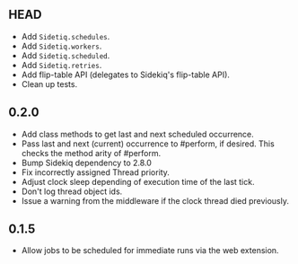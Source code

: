HEAD
----

- Add `Sidetiq.schedules`.
- Add `Sidetiq.workers`.
- Add `Sidetiq.scheduled`.
- Add `Sidetiq.retries`.
- Add flip-table API (delegates to Sidekiq's flip-table API).
- Clean up tests.

0.2.0
-----

- Add class methods to get last and next scheduled occurrence.
- Pass last and next (current) occurrence to #perform, if desired.
  This checks the method arity of #perform.
- Bump Sidekiq dependency to 2.8.0
- Fix incorrectly assigned Thread priority.
- Adjust clock sleep depending of execution time of the last tick.
- Don't log thread object ids.
- Issue a warning from the middleware if the clock thread died previously.

0.1.5
-----

- Allow jobs to be scheduled for immediate runs via the web extension.
